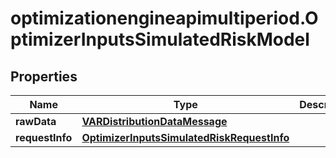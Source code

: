 # optimizationengineapimultiperiod.OptimizerInputsSimulatedRiskModel

## Properties

Name | Type | Description | Notes
------------ | ------------- | ------------- | -------------
**rawData** | [**VARDistributionDataMessage**](VARDistributionDataMessage.md) |  | [optional] 
**requestInfo** | [**OptimizerInputsSimulatedRiskRequestInfo**](OptimizerInputsSimulatedRiskRequestInfo.md) |  | [optional] 


